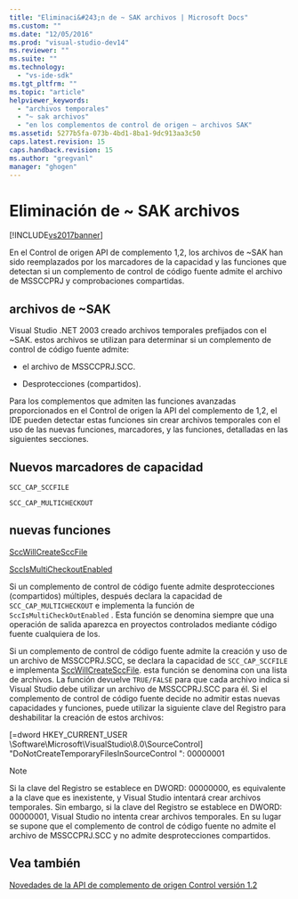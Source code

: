 ```yaml
---
title: "Eliminaci&#243;n de ~ SAK archivos | Microsoft Docs"
ms.custom: ""
ms.date: "12/05/2016"
ms.prod: "visual-studio-dev14"
ms.reviewer: ""
ms.suite: ""
ms.technology: 
  - "vs-ide-sdk"
ms.tgt_pltfrm: ""
ms.topic: "article"
helpviewer_keywords: 
  - "archivos temporales"
  - "~ sak archivos"
  - "en los complementos de control de origen ~ archivos SAK"
ms.assetid: 5277b5fa-073b-4bd1-8ba1-9dc913aa3c50
caps.latest.revision: 15
caps.handback.revision: 15
ms.author: "gregvanl"
manager: "ghogen"
---
```

# Eliminaci&#243;n de ~ SAK archivos
[!INCLUDE[vs2017banner](../../code-quality/includes/vs2017banner.md)]

En el Control de origen API de complemento 1,2, los archivos de ~SAK han sido reemplazados por los marcadores de la capacidad y las funciones que detectan si un complemento de control de código fuente admite el archivo de MSSCCPRJ y comprobaciones compartidas.  
  
## archivos de ~SAK  
 Visual Studio .NET 2003 creado archivos temporales prefijados con el ~SAK.  estos archivos se utilizan para determinar si un complemento de control de código fuente admite:  
  
-   el archivo de MSSCCPRJ.SCC.  
  
-   Desprotecciones \(compartidos\).  
  
 Para los complementos que admiten las funciones avanzadas proporcionados en el Control de origen la API del complemento de 1,2, el IDE pueden detectar estas funciones sin crear archivos temporales con el uso de las nuevas funciones, marcadores, y las funciones, detalladas en las siguientes secciones.  
  
## Nuevos marcadores de capacidad  
 `SCC_CAP_SCCFILE`  
  
 `SCC_CAP_MULTICHECKOUT`  
  
## nuevas funciones  
 [SccWillCreateSccFile](../../extensibility/sccwillcreatesccfile-function.md)  
  
 [SccIsMultiCheckoutEnabled](../../extensibility/sccismulticheckoutenabled-function.md)  
  
 Si un complemento de control de código fuente admite desprotecciones \(compartidos\) múltiples, después declara la capacidad de `SCC_CAP_MULTICHECKOUT` e implementa la función de `SccIsMultiCheckOutEnabled` .  Esta función se denomina siempre que una operación de salida aparezca en proyectos controlados mediante código fuente cualquiera de los.  
  
 Si un complemento de control de código fuente admite la creación y uso de un archivo de MSSCCPRJ.SCC, se declara la capacidad de `SCC_CAP_SCCFILE` e implementa [SccWillCreateSccFile](../../extensibility/sccwillcreatesccfile-function.md).  esta función se denomina con una lista de archivos.  La función devuelve `TRUE/FALSE` para que cada archivo indica si Visual Studio debe utilizar un archivo de MSSCCPRJ.SCC para él.  Si el complemento de control de código fuente decide no admitir estas nuevas capacidades y funciones, puede utilizar la siguiente clave del Registro para deshabilitar la creación de estos archivos:  
  
 \[\=dword HKEY\_CURRENT\_USER \\Software\\Microsoft\\VisualStudio\\8.0\\SourceControl\] "DoNotCreateTemporaryFilesInSourceControl ": 00000001  
  
> [!NOTE]
>  Si la clave del Registro se establece en DWORD: 00000000, es equivalente a la clave que es inexistente, y Visual Studio intentará crear archivos temporales.  Sin embargo, si la clave del Registro se establece en DWORD: 00000001, Visual Studio no intenta crear archivos temporales.  En su lugar se supone que el complemento de control de código fuente no admite el archivo de MSSCCPRJ.SCC y no admite desprotecciones compartidos.  
  
## Vea también  
 [Novedades de la API de complemento de origen Control versión 1.2](../../extensibility/internals/what-s-new-in-the-source-control-plug-in-api-version-1-2.md)